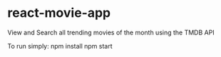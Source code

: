 # react-movie-app
View and Search all trending movies of the month using the TMDB API

To run simply:
npm install
npm start
